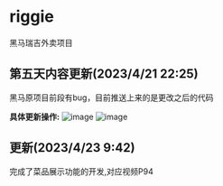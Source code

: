 # riggie
黑马瑞吉外卖项目

## 第五天内容更新(2023/4/21 22:25)
黑马原项目前段有bug，目前推送上来的是更改之后的代码

**具体更新操作:**
![image](https://user-images.githubusercontent.com/119733736/233659786-13278117-f99a-4ff3-a49a-b9c334bb6169.png)
![image](https://user-images.githubusercontent.com/119733736/233659869-f36ffefc-e51e-47bc-8115-bcae3be0561a.png)

## 更新(2023/4/23 9:42)
完成了菜品展示功能的开发,对应视频P94
